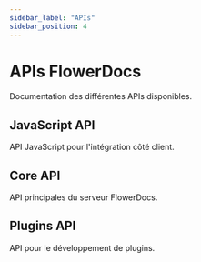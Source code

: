 ```yaml
---
sidebar_label: "APIs"
sidebar_position: 4
---
```


# APIs FlowerDocs

Documentation des différentes APIs disponibles.

## JavaScript API

API JavaScript pour l'intégration côté client.

## Core API

API principales du serveur FlowerDocs.

## Plugins API

API pour le développement de plugins.